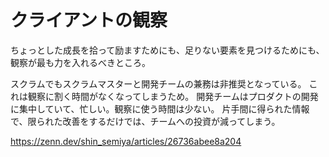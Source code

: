 # クライアントの観察

ちょっとした成長を拾って励ますためにも、足りない要素を見つけるためにも、観察が最も力を入れるべきところ。

スクラムでもスクラムマスターと開発チームの兼務は非推奨となっている。
これは観察に割く時間がなくなってしまうため。
開発チームはプロダクトの開発に集中していて、忙しい。観察に使う時間は少ない。
片手間に得られた情報で、限られた改善をするだけでは、チームへの投資が減ってしまう。

https://zenn.dev/shin_semiya/articles/26736abee8a204

